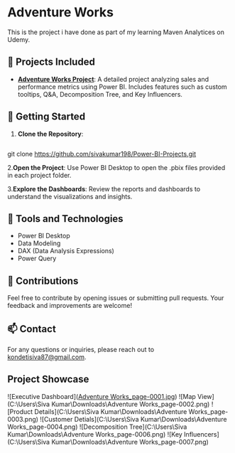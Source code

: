 # Adventure Works

This is the project i have done as part of my learning Maven Analytices on Udemy.

## 📁 Projects Included

- **[Adventure Works Project](#)**: A detailed project analyzing sales and performance metrics using Power BI. Includes features such as custom tooltips, Q&A, Decomposition Tree, and Key Influencers.

## 🚀 Getting Started

1. **Clone the Repository**: 
   ```bash
  git clone https://github.com/sivakumar198/Power-BI-Projects.git

2.**Open the Project**: Use Power BI Desktop to open the .pbix files provided in each project folder.

3.**Explore the Dashboards**: Review the reports and dashboards to understand the visualizations and insights.

## 🔧 Tools and Technologies
- Power BI Desktop
- Data Modeling
- DAX (Data Analysis Expressions)
- Power Query
## 🤝 Contributions
Feel free to contribute by opening issues or submitting pull requests. Your feedback and improvements are welcome!

## 📫 Contact
For any questions or inquiries, please reach out to kondetisiva87@gmail.com.

## Project Showcase

![Executive Dashboard]([Adventure Works_page-0001.jpg](https://github.com/sivakumar198/Adventure-Works-Sales-Dashboard/blob/main/Adventure%20Works_page-0001.jpg))
![Map View](C:\Users\Siva Kumar\Downloads\Adventure Works_page-0002.png)
![Product Details](C:\Users\Siva Kumar\Downloads\Adventure Works_page-0003.png)
![Customer Detials](C:\Users\Siva Kumar\Downloads\Adventure Works_page-0004.png)
![Decomposition Tree](C:\Users\Siva Kumar\Downloads\Adventure Works_page-0006.png)
![Key Influencers](C:\Users\Siva Kumar\Downloads\Adventure Works_page-0007.png)




